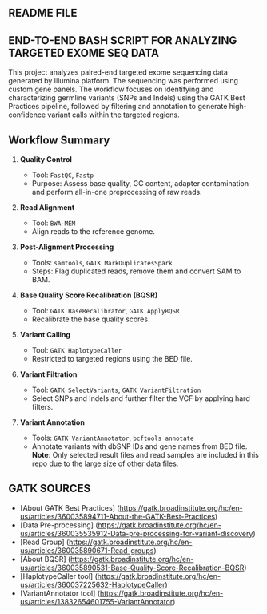 ## README FILE

## END-TO-END BASH SCRIPT FOR ANALYZING TARGETED EXOME SEQ DATA 
This project analyzes paired-end targeted exome sequencing data generated by Illumina platform. The sequencing was performed using custom gene panels. The workflow focuses on identifying and characterizing germline variants (SNPs and Indels) using the GATK Best Practices pipeline, followed by filtering and annotation to generate high-confidence variant calls within the targeted regions.

## Workflow Summary

1. **Quality Control**
   - Tool: `FastQC`, `Fastp`
   - Purpose: Assess base quality, GC content, adapter contamination and perform all-in-one preprocessing of raw reads.

2. **Read Alignment**
   - Tool: `BWA-MEM`
   - Align reads to the reference genome.

3. **Post-Alignment Processing**
   - Tools: `samtools`, `GATK MarkDuplicatesSpark`
   - Steps: Flag duplicated reads, remove them and convert SAM to BAM.

4. **Base Quality Score Recalibration (BQSR)**
   - Tool: `GATK BaseRecalibrator`, `GATK ApplyBQSR`
   - Recalibrate the base quality scores.

5. **Variant Calling**
   - Tool: `GATK HaplotypeCaller`
   - Restricted to targeted regions using the BED file.

6. **Variant Filtration**
   - Tool: `GATK SelectVariants`, `GATK VariantFiltration`
   - Select SNPs and Indels and further filter the VCF by applying hard filters.

7. **Variant Annotation**
   - Tools: `GATK VariantAnnotator`, `bcftools annotate`
   - Annotate variants with dbSNP IDs and gene names from BED file.
**Note**: Only selected result files and read samples are included in this repo due to the large size of other data files.

## GATK SOURCES
- [About GATK Best Practices] (https://gatk.broadinstitute.org/hc/en-us/articles/360035894711-About-the-GATK-Best-Practices)
- [Data Pre-processing] (https://gatk.broadinstitute.org/hc/en-us/articles/360035535912-Data-pre-processing-for-variant-discovery)
- [Read Group] (https://gatk.broadinstitute.org/hc/en-us/articles/360035890671-Read-groups)
- [About BQSR] (https://gatk.broadinstitute.org/hc/en-us/articles/360035890531-Base-Quality-Score-Recalibration-BQSR)
- [HaplotypeCaller tool] (https://gatk.broadinstitute.org/hc/en-us/articles/360037225632-HaplotypeCaller)
- [VariantAnnotator tool] (https://gatk.broadinstitute.org/hc/en-us/articles/13832654601755-VariantAnnotator)










